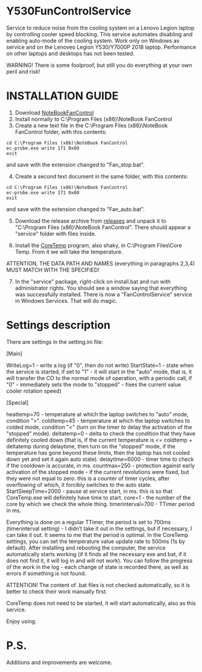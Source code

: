 # Y530FunControlService
Service to reduce noise from the cooling system on a Lenovo Legion laptop by controlling сooler speed blocking. This service automates disabling and enabling auto-mode of the cooling system.
Work only on Windows as service and on the Lenoveo Legion Y530/Y7000P 2018 laptop. Performance on other laptops and desktops has not been tested.

WARNING! There is some foolproof, but still you do everything at your own peril and risk!

# INSTALLATION GUIDE
1. Download [NoteBookFanControl](https://github.com/hirschmann/nbfc/releases/tag/1.6.3)
2. Install normally to C:\Program Files (x86)\NoteBook FanControl
3. Сreate a new text file in the C:\Program Files (x86)\NoteBook FanControl folder, with this contents:
```
cd C:\Program Files (x86)\NoteBook FanControl
ec-probe.exe write 171 0x09
exit
```
and save with the extension changed to "Fan_stop.bat".

4. Create a second text document in the same folder, with this contents:

```
cd C:\Program Files (x86)\NoteBook FanControl
ec-probe.exe write 171 0x00
exit
```
and save with the extension changed to "Fan_auto.bat".

5. Download the release archive from [releases](https://github.com/onepoint10/Y530FunControlService/releases) and unpack it to "C:\Program Files (x86)\NoteBook FanControl\". There should appear a "service" folder with files inside.

6. Install the [CoreTemp](https://4pda.to/pages/go/?u=https%3A%2F%2Fwww.alcpu.com%2FCoreTemp%2FCore-Temp-setup.exe&e=92142374) program, also shaky, in C:\Program Files\Core Temp. From it we will take the temperature.

ATTENTION, THE DATA PATH AND NAMES (everything in paragraphs 2,3,4) MUST MATCH WITH THE SPECIFIED!

7. In the "service" package, right-click on install.bat and run with administrator rights. You should see a window saying that everything was successfully installed.
There is now a "FanControlService" service in Windows Services. That will do magic.

# Settings description 
There are settings in the setting.ini file:

[Main]

WriteLog=1 - write a log (if "0", then do not write)
StartState=1 - state when the service is started, if set to "1" - it will start in the "auto" mode, that is, it will transfer the CO to the normal mode of operation, with a periodic call, if "0" - immediately sets the mode to "stopped" - fixes the current value cooler rotation speed)

[Special]

heattemp=70 - temperature at which the laptop switches to "auto" mode, condition ">".
coldtemp=45 - temperature at which the laptop switches to colded mode, condition "<" (turn on the timer to delay the activation of the "stopped" mode).
deltatemp=0 - delta to check the condition that they have definitely cooled down (that is, if the current temperature is <= coldtemp + deltatemp during delaytime, then turn on the "stopped" mode, if the temperature has gone beyond these limits, then the laptop has not cooled down yet and set it again auto state).
delaytime=6000 - timer time to check if the cooldown is accurate, in ms.
countmax=250 - protection against early activation of the stopped mode - if the current revolutions were fixed, but they were not equal to zero. this is a counter of timer cycles, after overflowing of which, it forcibly switches to the auto state.
StartSleepTime=2000 - pause at service start, in ms. this is so that CoreTemp.exe will definitely have time to start.
core=1 - the number of the core by which we check the whole thing.
timerinterval=700 - TTimer period in ms.

Everything is done on a regular TTimer, the period is set to 700ms (timerinterval setting) - I didn’t take it out in the settings, but if necessary, I can take it out. It seems to me that the period is optimal. In the CoreTemp settings, you can set the temperature value update rate to 500ms (1s by default). After installing and rebooting the computer, the service automatically starts working (if it finds all the necessary exe and bat, if it does not find it, it will log in and will not work). You can follow the progress of the work in the log - each change of state is recorded there, as well as errors if something is not found.

ATTENTION! The content of .bat files is not checked automatically, so it is better to check their work manually first.

CoreTemp does not need to be started, it will start automatically, also as this service.

Enjoy using.
# P.S. 
Additions and improvements are welcome.
